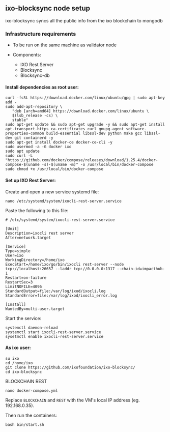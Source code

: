 


## ixo-blocksync node setup

ixo-blocksync syncs all the public info from the ixo blockchain to mongodb

### Infrastructure requirements

- To be run on the same machine as validator node

- Components:

  * IXO Rest Server
  * Blocksync
  * Blocksync-db



#### Install dependencies as root user: 


```text
curl -fsSL https://download.docker.com/linux/ubuntu/gpg | sudo apt-key add -
sudo add-apt-repository \
   "deb [arch=amd64] https://download.docker.com/linux/ubuntu \
   $(lsb_release -cs) \
   stable"
sudo apt-get update && sudo apt-get upgrade -y && sudo apt-get install apt-transport-https ca-certificates curl gnupg-agent software-properties-common build-essential libssl-dev python make gcc libssl-dev git containerd -y
sudo apt-get install docker-ce docker-ce-cli -y
sudo usermod -a -G docker ixo
sudo apt update
sudo curl -L "https://github.com/docker/compose/releases/download/1.25.4/docker-compose-$(uname -s)-$(uname -m)" -o /usr/local/bin/docker-compose
sudo chmod +x /usr/local/bin/docker-compose
```

#### Set up IXO Rest Server: 

Create and open a new service systemd file:
```text
nano /etc/systemd/system/ixocli-rest-server.service
```

Paste the following to this file:

```text
# /etc/systemd/system/ixocli-rest-server.service

[Unit]
Description=ixocli rest server
After=network.target

[Service]
Type=simple
User=ixo
WorkingDirectory=/home/ixo
ExecStart=/home/ixo/go/bin/ixocli rest-server --node tcp://localhost:26657 --laddr tcp://0.0.0.0:1317 --chain-id=impacthub-1
Restart=on-failure
RestartSec=3
LimitNOFILE=4096
StandardOutput=file:/var/log/ixod/ixocli.log
StandardError=file:/var/log/ixod/ixocli_error.log

[Install]
WantedBy=multi-user.target
```

Start the service:

```text
systemctl daemon-reload
systemctl start ixocli-rest-server.service
sysetmctl enable ixocli-rest-server.service
```


#### As ixo user: 
```text
su ixo
cd /home/ixo
git clone https://github.com/ixofoundation/ixo-blocksync/
cd ixo-blocksync
```

BLOCKCHAIN
REST

```text
nano docker-compose.yml
```

Replace `BLOCKCHAIN` and `REST` with the VM's local IP address (eg. 192.168.0.35).

Then run the containers:
```text
bash bin/start.sh
```



